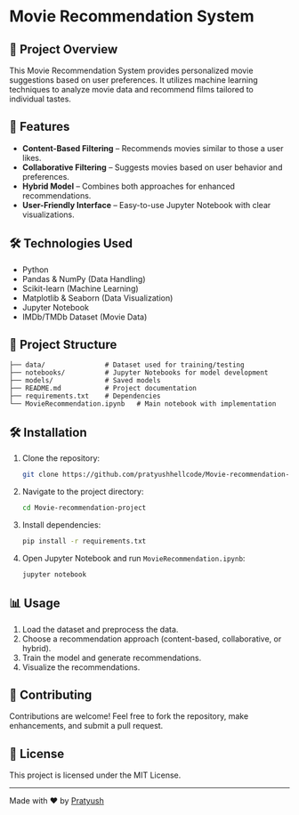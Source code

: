 # Movie Recommendation System

## 📌 Project Overview
This Movie Recommendation System provides personalized movie suggestions based on user preferences. It utilizes machine learning techniques to analyze movie data and recommend films tailored to individual tastes.

## 🚀 Features
- **Content-Based Filtering** – Recommends movies similar to those a user likes.
- **Collaborative Filtering** – Suggests movies based on user behavior and preferences.
- **Hybrid Model** – Combines both approaches for enhanced recommendations.
- **User-Friendly Interface** – Easy-to-use Jupyter Notebook with clear visualizations.

## 🛠️ Technologies Used
- Python
- Pandas & NumPy (Data Handling)
- Scikit-learn (Machine Learning)
- Matplotlib & Seaborn (Data Visualization)
- Jupyter Notebook
- IMDb/TMDb Dataset (Movie Data)

## 📂 Project Structure
```
├── data/               # Dataset used for training/testing
├── notebooks/          # Jupyter Notebooks for model development
├── models/             # Saved models
├── README.md           # Project documentation
├── requirements.txt    # Dependencies
└── MovieRecommendation.ipynb   # Main notebook with implementation
```

## 🛠️ Installation
1. Clone the repository:
   ```bash
   git clone https://github.com/pratyushhellcode/Movie-recommendation-project.git
   ```
2. Navigate to the project directory:
   ```bash
   cd Movie-recommendation-project
   ```
3. Install dependencies:
   ```bash
   pip install -r requirements.txt
   ```
4. Open Jupyter Notebook and run `MovieRecommendation.ipynb`:
   ```bash
   jupyter notebook
   ```

## 📊 Usage
1. Load the dataset and preprocess the data.
2. Choose a recommendation approach (content-based, collaborative, or hybrid).
3. Train the model and generate recommendations.
4. Visualize the recommendations.

## 📢 Contributing
Contributions are welcome! Feel free to fork the repository, make enhancements, and submit a pull request.

## 📄 License
This project is licensed under the MIT License.

---
Made with ❤️ by [Pratyush](https://github.com/pratyushhellcode)

